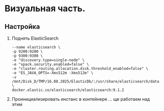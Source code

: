 # Визуальная часть.

## Настройка
1. Поднять ElasticSearch <br>
   ~~~docker run --rm  \
   --name elasticsearch \
   -p 9200:9200 \
   -p 9300:9300 \
   -e "discovery.type=single-node" \
   -e "xpack.security.enabled=false" \
   -e "cluster.routing.allocation.disk.threshold_enabled=false" \
   -e "ES_JAVA_OPTS=-Xms512m -Xmx512m" \
   -v /mnt/Disk_D/TMP/16.08.2025/ElasticDb/:/usr/share/elasticsearch/data \
   docker.elastic.co/elasticsearch/elasticsearch:9.1.2
   
2. Проинициализировать инстанс в контейнере
... ще работаем над этим